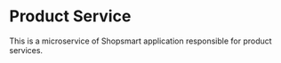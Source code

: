# Product Service

This is a microservice of Shopsmart application responsible for product services.